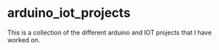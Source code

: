 # arduino_iot_projects
This is a collection of the different arduino and IOT projects that I have worked on.
